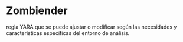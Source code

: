 # Zombiender
regla YARA  que se puede ajustar o modificar según las necesidades y características específicas del entorno de análisis.
